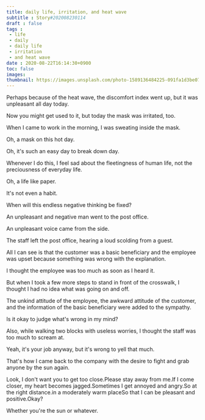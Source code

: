 ```yaml
---
title: daily life, irritation, and heat wave
subtitle : Story#202008230114
draft : false
tags :
 - life
 - daily
 - daily life
 - irritation
 - and heat wave
date : 2020-08-22T16:14:30+0900
toc: false
images: 
thumbnail: https://images.unsplash.com/photo-1589136484225-091fa1d3be07?ixlib=rb-1.2.1&q=80&fm=jpg&crop=entropy&cs=tinysrgb&w=1080&fit=max&ixid=eyJhcHBfaWQiOjE1NTU0OX0
---
```


Perhaps because of the heat wave, the discomfort index went up, but it was unpleasant all day today.  

Now you might get used to it, but today the mask was irritated, too.  

When I came to work in the morning, I was sweating inside the mask.  

Oh, a mask on this hot day.  

Oh, it's such an easy day to break down day.  

Whenever I do this, I feel sad about the fleetingness of human life, not the preciousness of everyday life.  

Oh, a life like paper.  

It's not even a habit.  

When will this endless negative thinking be fixed?  

An unpleasant and negative man went to the post office.  

An unpleasant voice came from the side.  

The staff left the post office, hearing a loud scolding from a guest.  

All I can see is that the customer was a basic beneficiary and the employee was upset because something was wrong with the explanation.  

I thought the employee was too much as soon as I heard it.  

But when I took a few more steps to stand in front of the crosswalk, I thought I had no idea what was going on and off.  

The unkind attitude of the employee, the awkward attitude of the customer, and the information of the basic beneficiary were added to the sympathy.  

Is it okay to judge what's wrong in my mind?  

Also, while walking two blocks with useless worries, I thought the staff was too much to scream at.  

Yeah, it's your job anyway, but it's wrong to yell that much.  

That's how I came back to the company with the desire to fight and grab anyone by the sun again.  

Look, I don't want you to get too close.Please stay away from me.If I come closer, my heart becomes jagged.Sometimes I get annoyed and angry.So at the right distance.in a moderately warm placeSo that I can be pleasant and positive.Okay?  

Whether you're the sun or whatever.  

